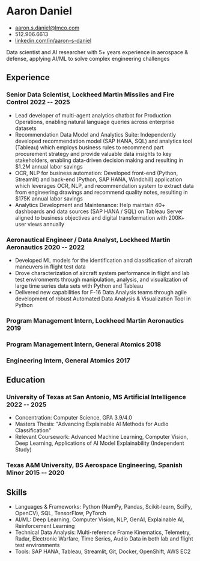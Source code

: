 <!-- The (first) h1 will be used as the <title> of the HTML page -->
# Aaron Daniel

<!-- The unordered list immediately after the h1 will be formatted on a single
line. It is intended to be used for contact details -->
- <aaron.s.daniel@lmco.com>
- 512.906.6613
- [linkedin.com/in/aaron-s-daniel](https://www.linkedin.com/in/aaron-s-daniel/)

<!-- The paragraph after the h1 and ul and before the first h2 is optional. It
is intended to be used for a short summary. -->
Data scientist and AI researcher with 5+ years experience in aerospace & defense, applying AI/ML to solve complex engineering challenges

## Experience

<!-- You have to wrap the "left" and "right" half of these headings in spans by
hand -->
### <span>Senior Data Scientist, Lockheed Martin Missiles and Fire Control</span> <span>2022 -- 2025</span>

 - Lead developer of multi-agent analytics chatbot for Production Operations, enabling natural language queries across enterprise datasets
 - Recommendation Data Model and Analytics Suite: Independently developed recommendation
model (SAP HANA, SQL) and analytics tool (Tableau) which employs business rules to recommend
part procurement strategy and provide valuable data insights to key stakeholders, enabling data-driven
decision making and resulting in $1.2M annual labor savings
 - OCR, NLP for business automation: Developed front-end (Python, Streamlit) and back-end (Python,
SAP HANA, Windchill) application which leverages OCR, NLP, and recommendation system to extract
data from engineering drawings and recommend quality notes, resulting in $175K annual labor savings
 - Analytics Development and Maintenance: Help maintain 40+ dashboards and data sources (SAP
HANA / SQL) on Tableau Server aligned to business objectives and digital transformation with 200K+
user views annually

### <span>Aeronautical Engineer / Data Analyst, Lockheed Martin Aeronautics</span> <span>2020 -- 2022</span>

 - Developed ML models for the identification and classification of aircraft maneuvers in flight test data
 - Drove characterization of aircraft system performance in flight and lab test environments through
manipulation, analysis, and visualization of large time series data sets with Python and Tableau
 - Delivered new capabilities for F-16 Data Analysis teams through agile development of robust
Automated Data Analysis & Visualization Tool in Python

### <span>Program Management Intern, Lockheed Martin Aeronautics</span> <span>2019</span>
### <span>Program Management Intern, General Atomics</span> <span>2018</span>
### <span>Engineering Intern, General Atomics</span> <span>2017</span>

## Education

### <span>University of Texas at San Antonio, MS Artificial Intelligence</span> <span>2022 -- 2025</span>

  - Concentration: Computer Science, GPA 3.9/4.0
  - Masters Thesis: "Advancing Explainable AI Methods for Audio Classification"
  - Relevant Coursework: Advanced Machine Learning, Computer Vision, Deep Learning, Applications of AI Model Explainability (Independent Study)

### <span>Texas A&M University, BS Aerospace Engineering, Spanish Minor</span> <span>2015 -- 2020</span>

## Skills

 - Languages & Frameworks: Python (NumPy, Pandas, Scikit-learn, SciPy, OpenCV), SQL, TensorFlow, PyTorch
 - AI/ML: Deep Learning, Computer Vision, NLP, GenAI, Explainable AI, Reinforcement Learning
 - Technical Data Analysis: Multi-reference Frame Kinematics, Telemetry, Radar, Electronic Warfare, Time Series, Audio Data in both lab and flight test environments
 - Tools: SAP HANA, Tableau, Streamlit, Git, Docker, OpenShift, AWS EC2
